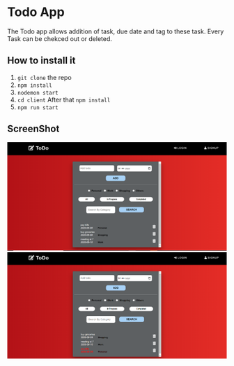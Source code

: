 # Todo App

The Todo app allows addition of task, due date and tag to these task.
Every Task can be chekced out or deleted.

## How to install it
1) `git clone` the repo
2) `npm install`
3) `nodemon start`
4) `cd client` After that  `npm install`
5) `npm run start`

## ScreenShot

![](https://github.com/N-Verma/todoMern101/blob/master/images/img1.png)
![](https://github.com/N-Verma/todoMern101/blob/master/images/img2.png)
